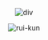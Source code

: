 <div align="center">

![div](https://64.media.tumblr.com/b91082e7b8e384662f323af6f6229b30/869370082876b2b8-43/s1280x1920/25b3471ced680af5f76ce8af6164bc6144e0ac7e.pnj)

![rui-kun](https://64.media.tumblr.com/d0d71c65b80074cc5f0af5fe93d40871/869370082876b2b8-d6/s640x960/1651b6f70b58cb0980a7cb10bba4c6c45226d8a1.pnj)
